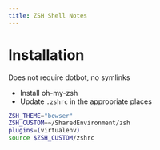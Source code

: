 ```yaml
---
title: ZSH Shell Notes
---
```


# Installation

Does not require dotbot, no symlinks

- Install oh-my-zsh
- Update `.zshrc` in the appropriate places

```zsh
ZSH_THEME="bowser"
ZSH_CUSTOM=~/SharedEnvironment/zsh
plugins=(virtualenv)
source $ZSH_CUSTOM/zshrc
```
